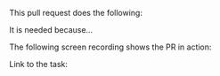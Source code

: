 This pull request does the following:

It is needed because…

The following screen recording shows the PR in action:

Link to the task:
